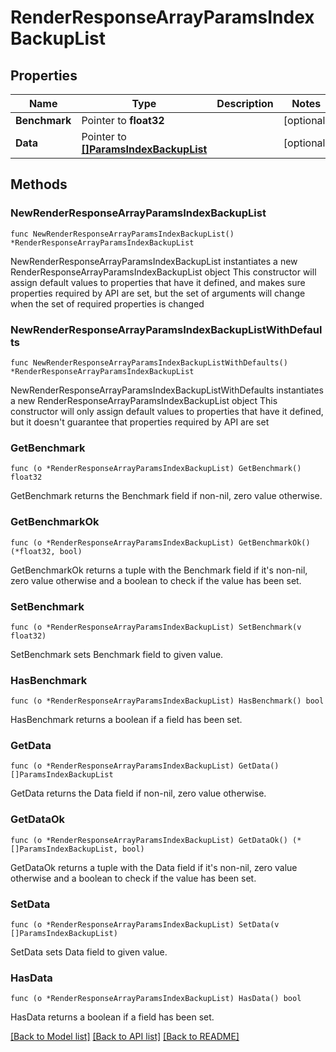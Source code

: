 # RenderResponseArrayParamsIndexBackupList

## Properties

Name | Type | Description | Notes
------------ | ------------- | ------------- | -------------
**Benchmark** | Pointer to **float32** |  | [optional] 
**Data** | Pointer to [**[]ParamsIndexBackupList**](ParamsIndexBackupList.md) |  | [optional] 

## Methods

### NewRenderResponseArrayParamsIndexBackupList

`func NewRenderResponseArrayParamsIndexBackupList() *RenderResponseArrayParamsIndexBackupList`

NewRenderResponseArrayParamsIndexBackupList instantiates a new RenderResponseArrayParamsIndexBackupList object
This constructor will assign default values to properties that have it defined,
and makes sure properties required by API are set, but the set of arguments
will change when the set of required properties is changed

### NewRenderResponseArrayParamsIndexBackupListWithDefaults

`func NewRenderResponseArrayParamsIndexBackupListWithDefaults() *RenderResponseArrayParamsIndexBackupList`

NewRenderResponseArrayParamsIndexBackupListWithDefaults instantiates a new RenderResponseArrayParamsIndexBackupList object
This constructor will only assign default values to properties that have it defined,
but it doesn't guarantee that properties required by API are set

### GetBenchmark

`func (o *RenderResponseArrayParamsIndexBackupList) GetBenchmark() float32`

GetBenchmark returns the Benchmark field if non-nil, zero value otherwise.

### GetBenchmarkOk

`func (o *RenderResponseArrayParamsIndexBackupList) GetBenchmarkOk() (*float32, bool)`

GetBenchmarkOk returns a tuple with the Benchmark field if it's non-nil, zero value otherwise
and a boolean to check if the value has been set.

### SetBenchmark

`func (o *RenderResponseArrayParamsIndexBackupList) SetBenchmark(v float32)`

SetBenchmark sets Benchmark field to given value.

### HasBenchmark

`func (o *RenderResponseArrayParamsIndexBackupList) HasBenchmark() bool`

HasBenchmark returns a boolean if a field has been set.

### GetData

`func (o *RenderResponseArrayParamsIndexBackupList) GetData() []ParamsIndexBackupList`

GetData returns the Data field if non-nil, zero value otherwise.

### GetDataOk

`func (o *RenderResponseArrayParamsIndexBackupList) GetDataOk() (*[]ParamsIndexBackupList, bool)`

GetDataOk returns a tuple with the Data field if it's non-nil, zero value otherwise
and a boolean to check if the value has been set.

### SetData

`func (o *RenderResponseArrayParamsIndexBackupList) SetData(v []ParamsIndexBackupList)`

SetData sets Data field to given value.

### HasData

`func (o *RenderResponseArrayParamsIndexBackupList) HasData() bool`

HasData returns a boolean if a field has been set.


[[Back to Model list]](../README.md#documentation-for-models) [[Back to API list]](../README.md#documentation-for-api-endpoints) [[Back to README]](../README.md)


